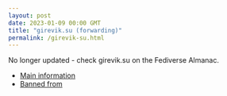 ```yaml
---
layout: post
date: 2023-01-09 00:00 GMT
title: "girevik.su (forwarding)"
permalink: /girevik-su.html
---
```


No longer updated - check girevik.su on the Fediverse Almanac.

* [Main information](https://www.fediversealmanac.com/api/v1/instances/girevik.su)
* [Banned from](https://www.fediversealmanac.com/api/v1/instances/girevik.su/banned_from)

